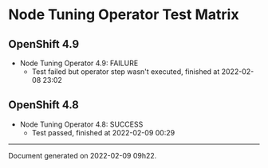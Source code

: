 
Node Tuning Operator Test Matrix
================================

OpenShift 4.9
-------------



* Node Tuning Operator 4.9: FAILURE
  - Test failed but operator step wasn't executed, finished at 2022-02-08 23:02

OpenShift 4.8
-------------



* Node Tuning Operator 4.8: SUCCESS
  - Test passed, finished at 2022-02-09 00:29

---
Document generated on 2022-02-09 09h22.
